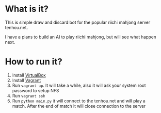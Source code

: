 # What is it?

This is simple draw and discard bot for the popular riichi mahjong server tenhou.net.

I have a plans to build an AI to play riichi mahjong, but will see what happen next.

# How to run it?

1. Install [VirtualBox](https://www.virtualbox.org/wiki/Downloads)
2. Install [Vagrant](https://www.vagrantup.com/downloads.html)
3. Run `vagrant up`. It will take a while, also it will ask your system root password to setup NFS
4. Run `vagrant ssh`
5. Run `python main.py` it will connect to the tenhou.net and will play a match. After the end of match it will close connection to the server

